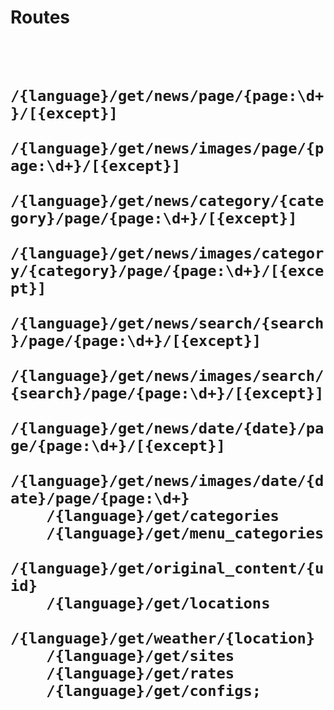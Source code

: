<H1>Routes<H1>
<code>
    /{language}/get/news/page/{page:\d+}/[{except}]
    /{language}/get/news/images/page/{page:\d+}/[{except}]
    /{language}/get/news/category/{category}/page/{page:\d+}/[{except}]
    /{language}/get/news/images/category/{category}/page/{page:\d+}/[{except}]
    /{language}/get/news/search/{search}/page/{page:\d+}/[{except}]
    /{language}/get/news/images/search/{search}/page/{page:\d+}/[{except}]
    /{language}/get/news/date/{date}/page/{page:\d+}/[{except}]
    /{language}/get/news/images/date/{date}/page/{page:\d+}
    /{language}/get/categories
    /{language}/get/menu_categories
    /{language}/get/original_content/{uid}
    /{language}/get/locations
    /{language}/get/weather/{location}
    /{language}/get/sites
    /{language}/get/rates
    /{language}/get/configs;
<cod>